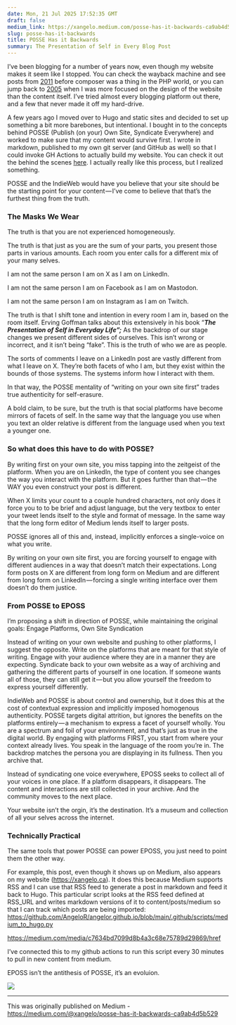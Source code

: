 ```yaml
---
date: Mon, 21 Jul 2025 17:52:35 GMT
draft: false
medium_link: https://xangelo.medium.com/posse-has-it-backwards-ca9ab4d5b529?source=rss-d5a790d38792------2
slug: posse-has-it-backwards
title: POSSE Has it Backwards
summary: The Presentation of Self in Every Blog Post
---
```


I’ve been blogging for a number of years now, even though my website makes it seem like I stopped. You can check the wayback machine and see posts from [2011](https://web.archive.org/web/20110507234835/http://xangelo.ca) before composer was a thing in the PHP world, or you can jump back to [2005](https://web.archive.org/web/20050415040309/http://www.xangelo.com/) when I was more focused on the design of the website than the content itself. I’ve tried almost every blogging platform out there, and a few that never made it off my hard-drive.

A few years ago I moved over to Hugo and static sites and decided to set up something a bit more barebones, but intentional. I bought in to the concepts behind POSSE (Publish (on your) Own Site, Syndicate Everywhere) and worked to make sure that my content would survive first. I wrote in markdown, published to my own git server (and GitHub as well) so that I could invoke GH Actions to actually build my website. You can check it out the behind the scenes [here](https://github.com/AngeloR/angelor.github.io). I actually really like this process, but I realized something.

POSSE and the IndieWeb would have you believe that your site should be the starting point for your content — I’ve come to believe that that’s the furthest thing from the truth.

### The Masks We Wear

The truth is that you are not experienced homogeneously.

The truth is that just as you are the sum of your parts, you present those parts in various amounts. Each room you enter calls for a different mix of your many selves.

I am not the same person I am on X as I am on LinkedIn.

I am not the same person I am on Facebook as I am on Mastodon.

I am not the same person I am on Instagram as I am on Twitch.

The truth is that I shift tone and intention in every room I am in, based on the room itself. Erving Goffman talks about this extensively in his book “**_The Presentation of Self in Everyday Life”;_** As the backdrop of our stage changes we present different sides of ourselves. This isn’t wrong or incorrect, and it isn’t being “fake”. This is the truth of who we are as people.

The sorts of comments I leave on a LinkedIn post are vastly different from what I leave on X. They’re both facets of who I am, but they exist within the bounds of those systems. The systems inform how I interact with them.

In that way, the POSSE mentality of “writing on your own site first” trades true authenticity for self-erasure.

A bold claim, to be sure, but the truth is that social platforms have become mirrors of facets of self. In the same way that the language you use when you text an older relative is different from the language used when you text a younger one.

### So what does this have to do with POSSE?

By writing first on your own site, you miss tapping into the zeitgeist of the platform. When you are on LinkedIn, the type of content you see changes the way you interact with the platform. But it goes further than that — the WAY you even construct your post is different.

When X limits your count to a couple hundred characters, not only does it force you to to be brief and adjust language, but the very textbox to enter your tweet lends itself to the style and format of message. In the same way that the long form editor of Medium lends itself to larger posts.

POSSE ignores all of this and, instead, implicitly enforces a single-voice on what you write.

By writing on your own site first, you are forcing yourself to engage with different audiences in a way that doesn’t match their expectations. Long form posts on X are different from long form on Medium and are different from long form on LinkedIn — forcing a single writing interface over them doesn’t do them justice.

### From POSSE to EPOSS

I’m proposing a shift in direction of POSSE, while maintaining the original goals: Engage Platforms, Own Site Syndication

Instead of writing on your own website and pushing to other platforms, I suggest the opposite. Write on the platforms that are meant for that style of writing. Engage with your audience where they are in a manner they are expecting. Syndicate back to your own website as a way of archiving and gathering the different parts of yourself in one location. If someone wants all of those, they can still get it — but you allow yourself the freedom to express yourself differently.

IndieWeb and POSSE is about control and ownership, but it does this at the cost of contextual expression and implicitly imposed homogenous authenticity. POSSE targets digital attrition, but ignores the benefits on the platforms entirely — a mechanism to express a facet of yourself wholly. You are a spectrum and foil of your environment, and that’s just as true in the digital world. By engaging with platforms FIRST, you start from where your context already lives. You speak in the language of the room you’re in. The backdrop matches the persona you are displaying in its fullness. Then you archive that.

Instead of syndicating one voice everywhere, EPOSS seeks to collect all of your voices in one place. If a platform disappears, it disappears. The content and interactions are still collected in your archive. And the community moves to the next place.

Your website isn’t the orgin, it’s the destination. It’s a museum and collection of all your selves across the internet.

### Technically Practical

The same tools that power POSSE can power EPOSS, you just need to point them the other way.

For example, this post, even though it shows up on Medium, also appears on my website (https://xangelo.ca). It does this because Medium supports RSS and I can use that RSS feed to generate a post in markdown and feed it back to Hugo. This particular script looks at the RSS feed defined at RSS_URL and writes markdown versions of it to content/posts/medium so that I can track which posts are being imported: <https://github.com/AngeloR/angelor.github.io/blob/main/.github/scripts/medium_to_hugo.py>

<https://medium.com/media/c7634bd7099d8b4a3c68e75789d29869/href>

I’ve connected this to my github actions to run this script every 30 minutes to pull in new content from medium.

EPOSS isn’t the antithesis of POSSE, it’s an evoluion.

![](https://medium.com/_/stat?event=post.clientViewed&referrerSource=full_rss&postId=ca9ab4d5b529)

---

This was originally published on Medium - https://medium.com/@xangelo/posse-has-it-backwards-ca9ab4d5b529
